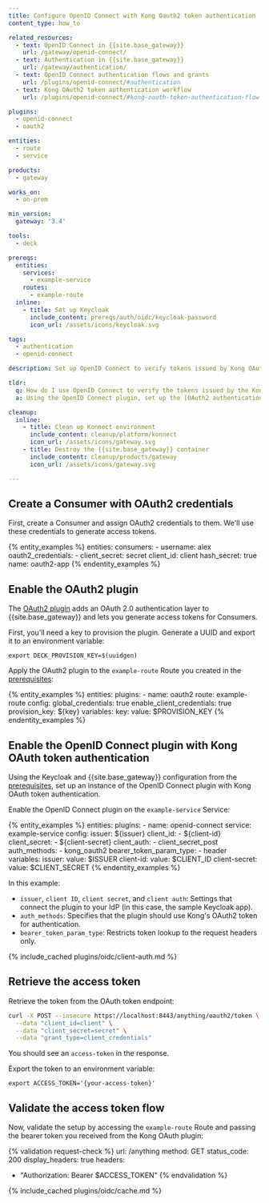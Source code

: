```yaml
---
title: Configure OpenID Connect with Kong Oauth2 token authentication
content_type: how_to

related_resources:
  - text: OpenID Connect in {{site.base_gateway}}
    url: /gateway/openid-connect/
  - text: Authentication in {{site.base_gateway}}
    url: /gateway/authentication/
  - text: OpenID Connect authentication flows and grants
    url: /plugins/openid-connect/#authentication
  - text: Kong OAuth2 token authentication workflow
    url: /plugins/openid-connect/#kong-oauth-token-authentication-flow

plugins:
  - openid-connect
  - oauth2

entities:
  - route
  - service

products:
  - gateway

works_on:
  - on-prem

min_version:
  gateway: '3.4'

tools:
  - deck

prereqs:
  entities:
    services:
      - example-service
    routes:
      - example-route
  inline:
    - title: Set up Keycloak
      include_content: prereqs/auth/oidc/keycloak-password
      icon_url: /assets/icons/keycloak.svg

tags:
  - authentication
  - openid-connect

description: Set up OpenID Connect to verify tokens issued by Kong OAuth 2.0 plugin against an IdP.

tldr:
  q: How do I use OpenID Connect to verify the tokens issued by the Kong OAauth2 plugin?
  a: Using the OpenID Connect plugin, set up the [OAuth2 authentication workflow](/plugins/openid-connect/#introspection-authentication-workflow) with the OAuth2 plugin to retrieve and verify tokens from {{site.base_gateway}}, then use them with an IdP.

cleanup:
  inline:
    - title: Clean up Konnect environment
      include_content: cleanup/platform/konnect
      icon_url: /assets/icons/gateway.svg
    - title: Destroy the {{site.base_gateway}} container
      include_content: cleanup/products/gateway
      icon_url: /assets/icons/gateway.svg

---
```


## Create a Consumer with OAuth2 credentials

First, create a Consumer and assign OAuth2 credentials to them. 
We'll use these credentials to generate access tokens.

{% entity_examples %}
entities:
  consumers:
    - username: alex
      oauth2_credentials:
        - client_secret: secret
          client_id: client
          hash_secret: true
          name: oauth2-app
{% endentity_examples %}

## Enable the OAuth2 plugin

The [OAuth2 plugin](/plugins/oauth2/) adds an OAuth 2.0 authentication layer to {{site.base_gateway}} and lets you generate access tokens for Consumers.

First, you'll need a key to provision the plugin. Generate a UUID and export it to an environment variable:

```
export DECK_PROVISION_KEY=$(uuidgen)
```

Apply the OAuth2 plugin to the `example-route` Route you created in the [prerequisites](#prerequisites):

{% entity_examples %}
entities:
  plugins:
    - name: oauth2
      route: example-route
      config:
        global_credentials: true
        enable_client_credentials: true
        provision_key: ${key}
variables:
  key:
    value: $PROVISION_KEY
{% endentity_examples %}

## Enable the OpenID Connect plugin with Kong OAuth token authentication

Using the Keycloak and {{site.base_gateway}} configuration from the [prerequisites](#prerequisites), 
set up an instance of the OpenID Connect plugin with Kong OAuth token authentication.

Enable the OpenID Connect plugin on the `example-service` Service:

{% entity_examples %}
entities:
  plugins:
    - name: openid-connect
      service: example-service
      config:
        issuer: ${issuer}
        client_id:
        - ${client-id}
        client_secret:
        - ${client-secret}
        client_auth:
        - client_secret_post
        auth_methods:
        - kong_oauth2
        bearer_token_param_type:
        - header
variables:
  issuer:
    value: $ISSUER
  client-id:
    value: $CLIENT_ID
  client-secret:
    value: $CLIENT_SECRET
{% endentity_examples %}

In this example:
* `issuer`, `client ID`, `client secret`, and `client auth`: Settings that connect the plugin to your IdP (in this case, the sample Keycloak app).
* `auth_methods`: Specifies that the plugin should use Kong's OAuth2 token for authentication.
* `bearer_token_param_type`: Restricts token lookup to the request headers only.

{% include_cached plugins/oidc/client-auth.md %}

## Retrieve the access token

Retrieve the token from the OAuth token endpoint:

```sh
curl -X POST --insecure https://localhost:8443/anything/oauth2/token \
  --data "client_id=client" \
  --data "client_secret=secret" \
  --data "grant_type=client_credentials"
```

You should see an `access-token` in the response.

Export the token to an environment variable:

```
export ACCESS_TOKEN='{your-access-token}'
```

## Validate the access token flow

Now, validate the setup by accessing the `example-route` Route and passing the bearer token you received from the Kong OAuth plugin:

{% validation request-check %}
url: /anything
method: GET
status_code: 200
display_headers: true
headers:
  - "Authorization: Bearer $ACCESS_TOKEN"
{% endvalidation %}

{% include_cached plugins/oidc/cache.md %}